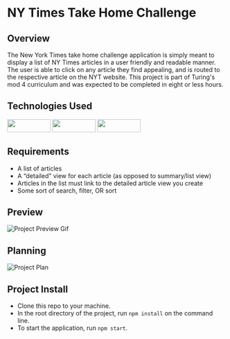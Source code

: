 # NY Times Take Home Challenge

## Overview
The New York Times take home challenge application is simply meant to display a list of NY Times articles in a user friendly and readable manner. The user is able to click on any article they find appealing, and is routed to the respective article on the NYT website. This project is part of Turing's mod 4 curriculum and was expected to be completed in eight or less hours.

## Technologies Used
<div>
  <img src="https://img.shields.io/badge/-react-333333?logo=react&style=for-the-badge" width="100" height="30"/>
  <img src="https://img.shields.io/badge/HTML5-E34F26?style=flat-square&logo=HTML5&logoColor=white" width="100" height="30" />
  <img src="https://img.shields.io/badge/-CSS3-315780?logo=css3&style=for-the-badge" width="100" height="30"/>
</div>

## Requirements
- A list of articles
- A “detailed” view for each article (as opposed to summary/list view)
- Articles in the list must link to the detailed article view you create
- Some sort of search, filter, OR sort

## Preview
![Project Preview Gif](https://user-images.githubusercontent.com/22826695/231841795-809ca86e-5a20-40db-a6eb-e0846c8ea620.gif)

## Planning 
![Project Plan](https://user-images.githubusercontent.com/22826695/231839231-e4c18a40-41ac-4ef5-a831-0703993df646.png)

## Project Install
  - Clone this repo to your machine.
  - In the root directory of the project, run `npm install` on the command line.
  - To start the application, run `npm start`.
